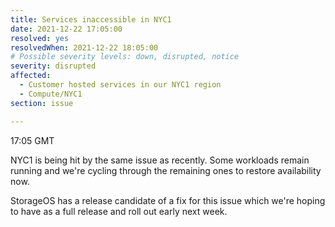 ```yaml
---
title: Services inaccessible in NYC1
date: 2021-12-22 17:05:00
resolved: yes
resolvedWhen: 2021-12-22 18:05:00
# Possible severity levels: down, disrupted, notice
severity: disrupted
affected:
  - Customer hosted services in our NYC1 region
  - Compute/NYC1
section: issue

---
```


17:05 GMT

NYC1 is being hit by the same issue as recently. Some workloads remain running and we're cycling through the remaining ones to restore availability now.

StorageOS has a release candidate of a fix for this issue which we're hoping to have as a full release and roll out early next week.
